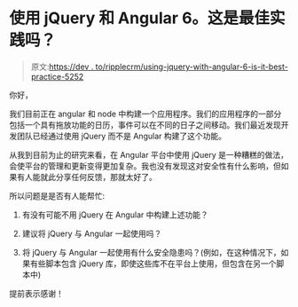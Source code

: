 # 使用 jQuery 和 Angular 6。这是最佳实践吗？

> 原文:[https://dev . to/ripplecrm/using-jquery-with-angular-6-is-it-best-practice-5252](https://dev.to/ripplecrm/using-jquery-with-angular-6-is-it-best-practice-5252)

你好，

我们目前正在 angular 和 node 中构建一个应用程序。我们的应用程序的一部分包括一个具有拖放功能的日历，事件可以在不同的日子之间移动。我们最近发现开发团队已经通过使用 jQuery 而不是 Angular 构建了这个功能。

从我到目前为止的研究来看，在 Angular 平台中使用 jQuery 是一种糟糕的做法，会使平台的管理和更新变得更加复杂。我也没有发现这对安全性有什么影响，但如果有人能就此分享任何反馈，那就太好了。

所以问题是是否有人能帮忙:

1.  有没有可能不用 jQuery 在 Angular 中构建上述功能？

2.  建议将 jQuery 与 Angular 一起使用吗？

3.  将 jQuery 与 Angular 一起使用有什么安全隐患吗？(例如，在这种情况下，如果有些脚本包含 jQuery 库，即使这些库不在平台上使用，但包含在另一个脚本中)

提前表示感谢！